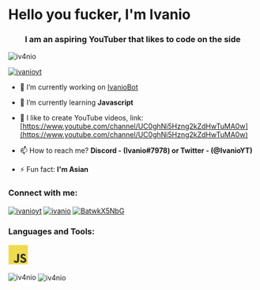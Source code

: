 <h1 align="left">Hello you fucker, I'm Ivanio
</h1>

<h3 align="center">I am an aspiring YouTuber that likes to code on the side</h3>

<p align="left"> <img src="https://komarev.com/ghpvc/?username=iv4nio&label=Profile%20views&color=0e75b6&style=flat" alt="iv4nio" /> </p>

<p align="left"> <a href="https://twitter.com/ivanioyt" target="blank"><img src="https://img.shields.io/twitter/follow/ivanioyt?logo=twitter&style=for-the-badge" alt="ivanioyt" /></a> </p>

- 🔭 I’m currently working on [IvanioBot](https://github.com/Iv4nio/IvanioBot)

- 🌱 I’m currently learning **Javascript**

- 🎥 I like to create YouTube videos, link: [https://www.youtube.com/channel/UC0ghNi5Hzng2kZdHwTuMA0w](https://www.youtube.com/channel/UC0ghNi5Hzng2kZdHwTuMA0w)

- 📫 How to reach me? **Discord - (Ivanio#7978) or Twitter - (@IvanioYT)**

- ⚡ Fun fact: **I'm Asian**

<h3 align="left">Connect with me:</h3>
<p align="left">
<a href="https://twitter.com/ivanioyt" target="blank"><img align="center" src="https://raw.githubusercontent.com/rahuldkjain/github-profile-readme-generator/neutral-icons/src/images/icons/Social/twitter.svg" alt="ivanioyt" height="30" width="40" /></a>
<a href="https://www.youtube.com/c/ivanio" target="blank"><img align="center" src="https://raw.githubusercontent.com/rahuldkjain/github-profile-readme-generator/neutral-icons/src/images/icons/Social/youtube.svg" alt="ivanio" height="30" width="40" /></a>
<a href="https://discord.gg/BatwkX5NbG" target="blank"><img align="center" src="https://raw.githubusercontent.com/rahuldkjain/github-profile-readme-generator/neutral-icons/src/images/icons/Social/discord.svg" alt="BatwkX5NbG" height="30" width="40" /></a>
</p>

<h3 align="left">Languages and Tools:</h3>
<p align="left"> <a href="https://developer.mozilla.org/en-US/docs/Web/JavaScript" target="_blank"> <img src="https://raw.githubusercontent.com/devicons/devicon/master/icons/javascript/javascript-original.svg" alt="javascript" width="40" height="40"/> </a> </p>

<p><img align="left" src="https://github-readme-stats.vercel.app/api/top-langs?username=iv4nio&show_icons=true&locale=en&layout=compact" alt="iv4nio" /></p>

<p>&nbsp;<img align="center" src="https://github-readme-stats.vercel.app/api?username=iv4nio&show_icons=true&locale=en" alt="iv4nio" /></p>
